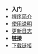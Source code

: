 - **入门**
- [程序简介](./README.md)
- [使用说明](./UAERMANUAL.md)
- [更新日志](./CHANGELOG.md)
- **链接**
- [下载链接](https://wws.lanzous.com/b01bfj76f)

